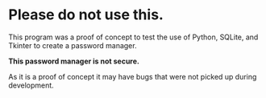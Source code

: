 # Please do not use this.

This program was a proof of concept to test the use of Python, SQLite, and Tkinter to create a password manager. 

**This password manager is not secure.** 

As it is a proof of concept it may have bugs that were not picked up during development.